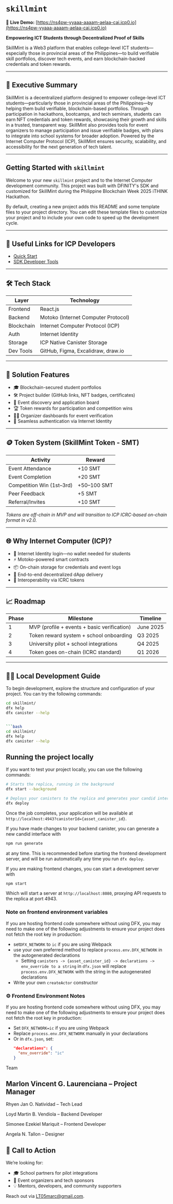 # `skillmint`

🔗 **Live Demo:** [https://ns4pw-yyaaa-aaaam-aelaa-cai.icp0.io](https://ns4pw-yyaaa-aaaam-aelaa-cai.icp0.io)

**Empowering ICT Students through Decentralized Proof of Skills**

SkillMint is a Web3 platform that enables college-level ICT students—especially those in provincial areas of the Philippines—to build verifiable skill portfolios, discover tech events, and earn blockchain-backed credentials and token rewards.

---

## 📄 Executive Summary

SkillMint is a decentralized platform designed to empower college-level ICT students—particularly those in provincial areas of the Philippines—by helping them build verifiable, blockchain-based portfolios. Through participation in hackathons, bootcamps, and tech seminars, students can earn NFT credentials and token rewards, showcasing their growth and skills in a trusted, transparent way. SkillMint also provides tools for event organizers to manage participation and issue verifiable badges, with plans to integrate into school systems for broader adoption. Powered by the Internet Computer Protocol (ICP), SkillMint ensures security, scalability, and accessibility for the next generation of tech talent.

---

## Getting Started with `skillmint`

Welcome to your new `skillmint` project and to the Internet Computer development community. This project was built with DFINITY's SDK and customized for SkillMint during the Philippine Blockchain Week 2025 iTHINK Hackathon.

By default, creating a new project adds this README and some template files to your project directory. You can edit these template files to customize your project and to include your own code to speed up the development cycle.

---

## 🔧 Useful Links for ICP Developers

- [Quick Start](https://internetcomputer.org/docs/current/developer-docs/setup/deploy-locally)
- [SDK Developer Tools](https://internetcomputer.org/docs/current/developer-docs/setup/install)

---

## 🛠 Tech Stack

| Layer              | Technology                           |
|-------------------|---------------------------------------|
| Frontend          | React.js                              |
| Backend           | Motoko (Internet Computer Protocol)   |
| Blockchain        | Internet Computer Protocol (ICP)      |
| Auth              | Internet Identity                     |
| Storage           | ICP Native Canister Storage           |
| Dev Tools         | GitHub, Figma, Excalidraw, draw.io    |

---

## 🧩 Solution Features

- 🎓 Blockchain-secured student portfolios
- 🛠 Project builder (GitHub links, NFT badges, certificates)
- 📅 Event discovery and application board
- 🏆 Token rewards for participation and competition wins
- 🧑‍🏫 Organizer dashboards for event verification
- 🔐 Seamless authentication via Internet Identity

---

## 🪙 Token System (SkillMint Token - SMT)

| Activity                  | Reward      |
|---------------------------|-------------|
| Event Attendance          | +10 SMT     |
| Event Completion          | +20 SMT     |
| Competition Win (1st–3rd) | +50–100 SMT |
| Peer Feedback             | +5 SMT      |
| Referral/Invites          | +10 SMT     |

*Tokens are off-chain in MVP and will transition to ICP ICRC-based on-chain format in v2.0.*

---

## 🌐 Why Internet Computer (ICP)?

- 🔐 Internet Identity login—no wallet needed for students
- ⚡ Motoko-powered smart contracts
- 📦 On-chain storage for credentials and event logs
- 🧩 End-to-end decentralized dApp delivery
- 🔄 Interoperability via ICRC tokens

---

## 📈 Roadmap

| Phase | Milestone                                      | Timeline |
|-------|------------------------------------------------|----------|
| 1     | MVP (profile + events + basic verification)    | June 2025 |
| 2     | Token reward system + school onboarding        | Q3 2025  |
| 3     | University pilot + school integrations         | Q4 2025  |
| 4     | Token goes on-chain (ICRC standard)            | Q1 2026  |

---

## 👨‍💻 Local Development Guide

To begin development, explore the structure and configuration of your project. You can try the following commands:

```bash
cd skillmint/
dfx help
dfx canister --help


```bash
cd skillmint/
dfx help
dfx canister --help
```

## Running the project locally

If you want to test your project locally, you can use the following commands:

```bash
# Starts the replica, running in the background
dfx start --background

# Deploys your canisters to the replica and generates your candid interface
dfx deploy
```

Once the job completes, your application will be available at `http://localhost:4943?canisterId={asset_canister_id}`.

If you have made changes to your backend canister, you can generate a new candid interface with

```bash
npm run generate
```

at any time. This is recommended before starting the frontend development server, and will be run automatically any time you run `dfx deploy`.

If you are making frontend changes, you can start a development server with

```bash
npm start
```

Which will start a server at `http://localhost:8080`, proxying API requests to the replica at port 4943.

### Note on frontend environment variables

If you are hosting frontend code somewhere without using DFX, you may need to make one of the following adjustments to ensure your project does not fetch the root key in production:

- set`DFX_NETWORK` to `ic` if you are using Webpack
- use your own preferred method to replace `process.env.DFX_NETWORK` in the autogenerated declarations
  - Setting `canisters -> {asset_canister_id} -> declarations -> env_override to a string` in `dfx.json` will replace `process.env.DFX_NETWORK` with the string in the autogenerated declarations
- Write your own `createActor` constructor

### ⚙️ Frontend Environment Notes

If you are hosting frontend code somewhere without using DFX, you may need to make one of the following adjustments to ensure your project does not fetch the root key in production:

- Set `DFX_NETWORK=ic` if you are using Webpack
- Replace `process.env.DFX_NETWORK` manually in your declarations
- Or in `dfx.json`, set:
  ```json
  "declarations": {
    "env_override": "ic"
  }

Team
## Marlon Vincent G. Laurenciana – Project Manager

Rhyen Jan O. Natividad – Tech Lead

Loyd Martin B. Vendiola – Backend Developer

Simonee Ezekiel Mariquit – Frontend Developer

Angela N. Tallon – Designer

## 📣 Call to Action

We’re looking for:
- 🎓 School partners for pilot integrations
- 🏢 Event organizers and tech sponsors
- 💡 Mentors, developers, and community supporters

Reach out via LT05marc@gmail.com.

